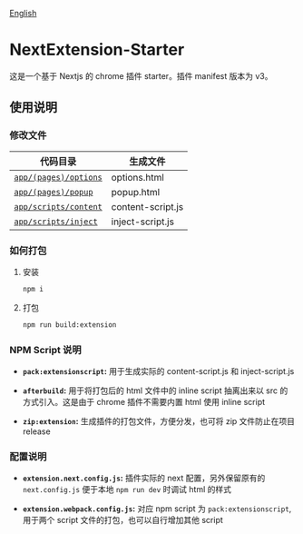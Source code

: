[English](./README.md)


# NextExtension-Starter
这是一个基于 Nextjs 的 chrome 插件 starter。插件 manifest 版本为 v3。

## 使用说明
### 修改文件
|代码目录|生成文件|
|--|--|
|[```app/(pages)/options```](./app/(pages)/options/)|options.html|
|[```app/(pages)/popup```](./app/(pages)/popup/)|popup.html|
|[```app/scripts/content```](./app/scripts/content)|content-script.js|
|[```app/scripts/inject```](./app/scripts/inject)|inject-script.js|


### 如何打包
1. 安装
    ```bash
    npm i
    ```
2. 打包
    ```bash
    npm run build:extension
    ```

### NPM Script 说明
- **```pack:extensionscript```:** 用于生成实际的 content-script.js 和 inject-script.js

- **```afterbuild```:** 用于将打包后的 html 文件中的 inline script 抽离出来以 src 的方式引入。这是由于 chrome 插件不需要内置 html 使用 inline script

- **```zip:extension```:** 生成插件的打包文件，方便分发，也可将 zip 文件防止在项目 release

### 配置说明
- **```extension.next.config.js```:** 插件实际的 next 配置，另外保留原有的 ```next.config.js``` 便于本地 ```npm run dev``` 时调试 html 的样式

- **```extension.webpack.config.js```:** 对应 npm script 为 ```pack:extensionscript```, 用于两个 script 文件的打包，也可以自行增加其他 script

